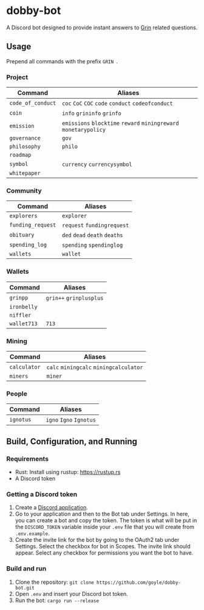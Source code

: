 # dobby-bot
A Discord bot designed to provide instant answers to [Grin](https://github.com/mimblewimble/grin/) related questions.

## Usage
Prepend all commands with the prefix `GRIN `.

### Project
| Command           | Aliases                                                          |
| ----------------- | ---------------------------------------------------------------- |
| `code_of_conduct` | `coc` `CoC` `COC` `code` `conduct` `codeofconduct`               |
| `coin`            | `info` `grininfo` `grinfo`                                       |
| `emission`        | `emissions` `blocktime` `reward` `miningreward` `monetarypolicy` |
| `governance`      | `gov`                                                            |
| `philosophy`      | `philo`                                                          |
| `roadmap`         |                                                                  |
| `symbol`          | `currency` `currencysymbol`                                      |
| `whitepaper`      |                                                                  |

### Community
| Command           | Aliases                                                          |
| ----------------- | ---------------------------------------------------------------- |
| `explorers`       | `explorer`                                                       |
| `funding_request` | `request` `fundingrequest`                                       |
| `obituary`        | `ded` `dead` `death` `deaths`                                    |
| `spending_log`    | `spending` `spendinglog`                                         |
| `wallets`         | `wallet`                                                         |

### Wallets
| Command           | Aliases                                                          |
| ----------------- | ---------------------------------------------------------------- |
| `grinpp`          | `grin++` `grinplusplus`                                          |
| `ironbelly`       |                                                                  |
| `niffler`         |                                                                  |
| `wallet713`       | `713`                                                            |

### Mining
| Command           | Aliases                                                          |
| ----------------- | ---------------------------------------------------------------- |
| `calculator`      | `calc` `miningcalc` `miningcalculator`                           |
| `miners`          | `miner`                                                          |

### People
| Command           | Aliases                                                          |
| ----------------- | ---------------------------------------------------------------- |
| `ignotus`         | `igno` `Igno` `Ignotus`                                          |

## Build, Configuration, and Running

### Requirements
* Rust: Install using rustup: https://rustup.rs
* A Discord token

### Getting a Discord token
1. Create a [Discord application](https://discordapp.com/developers/applications/).
2. Go to your application and then to the Bot tab under Settings. In here, you can create a bot and copy the token. The token is what will be put in the `DISCORD_TOKEN` variable inside your `.env` file that you will create from `.env.example`.
3. Create the invite link for the bot by going to the OAuth2 tab under Settings. Select the checkbox for bot in Scopes. The invite link should appear. Select any checkbox for permissions you want the bot to have.

### Build and run
1. Clone the repository: `git clone https://github.com/goyle/dobby-bot.git`
2. Open `.env` and insert your Discord bot token.
3. Run the bot: `cargo run --release`
